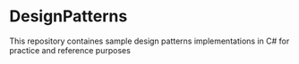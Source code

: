 # DesignPatterns

This repository containes sample design patterns implementations in C# for practice and reference purposes
